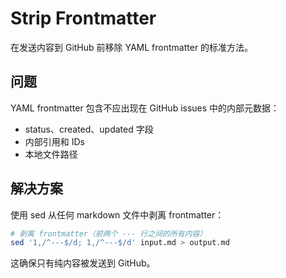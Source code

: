 # Strip Frontmatter

在发送内容到 GitHub 前移除 YAML frontmatter 的标准方法。

## 问题

YAML frontmatter 包含不应出现在 GitHub issues 中的内部元数据：
- status、created、updated 字段
- 内部引用和 IDs
- 本地文件路径

## 解决方案

使用 sed 从任何 markdown 文件中剥离 frontmatter：

```bash
# 剥离 frontmatter（前两个 --- 行之间的所有内容）
sed '1,/^---$/d; 1,/^---$/d' input.md > output.md
```

这确保只有纯内容被发送到 GitHub。

